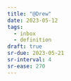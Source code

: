 ```yaml
---
title: "@Drew"
date: 2023-05-12
tags:
  - inbox
  - definition
draft: true
sr-due: 2023-05-21
sr-interval: 4
sr-ease: 270
---
```

